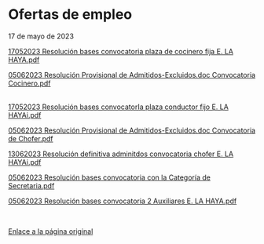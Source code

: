   Ofertas de empleo
=================

   17 de mayo de 2023      
  
[![]()17052023 Resolución bases convocato​ria plaza de cocinero fija E. LA HAYA.pdf](https://www.exteriores.gob.es/Embajadas/lahaya/es/Embajada/Documents/17052023%20Resoluci%C3%B3n%20bases%20convocatoria%20plaza%20de%20cocinero%20fija%20E.%20LA%20HAYA.pdf)  


​[![]()05062023 Resolución Provisional de Admitidos-Excluidos.doc Convocatoria Cocinero.pdf](https://www.exteriores.gob.es/Embajadas/lahaya/es/Embajada/PublishingImages/Paginas/Ofertas-de-empleo/05062023%20Resoluci%C3%B3n%20Provisional%20de%20Admitidos-Excluidos.doc%20Convocatoria%20Cocinero.pdf)  


​  
[![]()17052023 Resolución bases convocatorIa plaza conductor fijo E. LA HAYAi.pdf](https://www.exteriores.gob.es/Embajadas/lahaya/es/Embajada/Documents/17052023%20Resoluci%C3%B3n%20bases%20convocatorIa%20plaza%20conductor%20fijo%20E.%20LA%20HAYAi.pdf)

[![]()05062023 Resolución Provisional de Admitidos-Excluidos.doc Convocatoria de Chofer.pdf](https://www.exteriores.gob.es/Embajadas/lahaya/es/Embajada/Documents/05062023%20Resoluci%C3%B3n%20Provisional%20de%20Admitidos-Excluidos.doc%20Convocatoria%20de%20Chofer.pdf)  


[![]()13062023 Resolución definitiva adminitdos convocatoria chofer E. LA HAYAi.pdf](https://www.exteriores.gob.es/Embajadas/lahaya/es/Embajada/Documents/13062023%20Resoluci%C3%B3n%20definitiva%20adminitdos%20convocatoria%20chofer%20%20E.%20LA%20HAYAi.pdf)​  


  


​[![]()05062023 Resolución bases convocatoria con la Categoría de Secretaria.pdf](https://www.exteriores.gob.es/Embajadas/lahaya/es/Embajada/PublishingImages/Paginas/Ofertas-de-empleo/05062023%20Resoluci%C3%B3n%20%20bases%20convocatoria%20con%20la%20Categor%C3%ADa%20de%20Secretaria.pdf)  


[![]()05062023 Resolución bases convocatoria 2 Auxiliares E. LA HAYA.pdf](https://www.exteriores.gob.es/Embajadas/lahaya/es/Embajada/PublishingImages/Paginas/Ofertas-de-empleo/05062023%20Resoluci%C3%B3n%20bases%20convocatoria%202%20Auxiliares%20E.%20LA%20HAYA.pdf)  


​  


   [Enlace a la página original](https://www.exteriores.gob.es/Embajadas/lahaya/es/Embajada/Paginas/Ofertas-de-empleo.aspx)